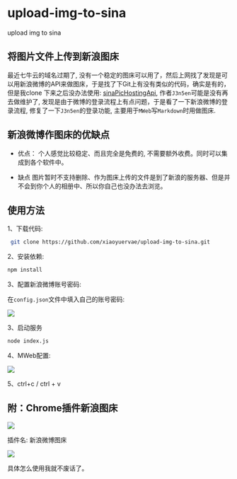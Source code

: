 # upload-img-to-sina
upload img to sina

## 将图片文件上传到新浪图床

最近七牛云的域名过期了, 没有一个稳定的图床可以用了，然后上网找了发现是可以用新浪微博的API来做图床，于是找了下Git上有没有类似的代码，确实是有的，但是我clone 下来之后没办法使用: [sinaPicHostingApi](https://github.com/J3n5en/sinaPicHostingApi), 作者`J3n5en`可能是没有再去做维护了, 发现是由于微博的登录流程上有点问题，于是看了一下新浪微博的登录流程, 修复了一下`J3n5en`的登录功能, 主要用于`MWeb`写`Markdown`时用做图床.

## 新浪微博作图床的优缺点

- 优点： 
个人感觉比较稳定、而且完全是免费的, 不需要额外收费。同时可以集成到各个软件中。

- 缺点
图片暂时不支持删除、作为图床上传的文件是到了新浪的服务器、但是并不会到你个人的相册中、所以你自己也没办法去浏览。

## 使用方法

1、下载代码: 
``` bash
 git clone https://github.com/xiaoyuervae/upload-img-to-sina.git 
```
2、安装依赖: 
``` bash
npm install 
```

3、配置新浪微博账号密码:

在`config.json`文件中填入自己的账号密码:

![](https://ws1.sinaimg.cn/large/e1417e4bly1fxjk8s6o96j20k30jl0up)

3、启动服务
```bash
node index.js
```
4、MWeb配置:

![](https://ws1.sinaimg.cn/large/e1417e4bly1fxjjxv3u1vj20ez0evab9)

5、ctrl+c / ctrl + v

## 附：Chrome插件新浪图床

![](https://ws1.sinaimg.cn/large/e1417e4bly1fxjjt597gaj20m80fagmm)

插件名: 新浪微博图床

![](https://ws1.sinaimg.cn/large/e1417e4bly1fxjjub2t9yj20bl062gm5)

具体怎么使用我就不废话了。


